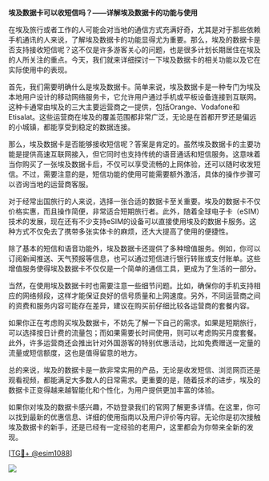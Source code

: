 **埃及数据卡可以收短信吗？——详解埃及数据卡的功能与使用**

在埃及旅行或者工作的人可能会对当地的通信方式充满好奇，尤其是对于那些依赖手机通讯的人来说，了解埃及数据卡的功能显得尤为重要。那么，埃及的数据卡是否支持接收短信呢？这不仅是许多游客关心的问题，也是很多计划长期居住在埃及的人所关注的重点。今天，我们就来详细探讨一下埃及数据卡的相关功能以及它在实际使用中的表现。

首先，我们需要明确什么是埃及数据卡。简单来说，埃及数据卡是一种专门为埃及本地用户设计的移动网络服务卡，它允许用户通过手机或平板设备连接到互联网。这种卡通常由埃及的三大主要运营商之一提供，包括Orange、Vodafone和Etisalat。这些运营商在埃及的覆盖范围都非常广泛，无论是在首都开罗还是偏远的小城镇，都能享受到稳定的数据连接。

那么，埃及数据卡是否能够接收短信呢？答案是肯定的。虽然埃及数据卡的主要功能是提供高速互联网接入，但它同时也支持传统的语音通话和短信服务。这意味着当你购买了一张埃及数据卡后，不仅可以享受流畅的上网体验，还可以随时收发短信。不过，需要注意的是，短信功能的使用可能需要额外激活，具体的操作步骤可以咨询当地的运营商客服。

对于经常出国旅行的人来说，选择一张合适的数据卡至关重要。埃及的数据卡不仅价格实惠，而且操作简便，非常适合短期旅行者。此外，随着全球电子卡（eSIM）技术的发展，现在还有不少支持eSIM的设备可以直接使用埃及的数据卡服务。这种方式不仅免去了携带多张实体卡的麻烦，还大大提高了使用的便捷性。

除了基本的短信和语音功能外，埃及数据卡还提供了多种增值服务。例如，你可以订阅新闻推送、天气预报等信息，也可以通过短信进行银行转账或支付账单。这些增值服务使得埃及数据卡不仅仅是一个简单的通信工具，更成为了生活的一部分。

当然，在使用埃及数据卡时也需要注意一些细节问题。比如，确保你的手机支持相应的网络频段，这样才能保证良好的信号质量和上网速度。另外，不同运营商之间的资费和服务内容可能存在差异，建议在购买前仔细比较各运营商的套餐内容。

如果你正在考虑购买埃及数据卡，不妨先了解一下自己的需求。如果是短期旅行，可以选择按日计费的流量包；而如果需要长时间使用，则可以考虑购买月度套餐。此外，许多运营商还会推出针对外国游客的特别优惠活动，比如免费赠送一定量的流量或短信额度，这也是值得留意的地方。

总的来说，埃及的数据卡是一款非常实用的产品，无论是收发短信、浏览网页还是观看视频，都能满足大多数人的日常需求。更重要的是，随着技术的进步，埃及的数据卡正变得越来越智能化和个性化，为用户提供更加丰富的体验。

如果你对埃及的数据卡感兴趣，不妨登录我们的官网了解更多详情。在这里，你可以找到最新的优惠信息、详细的使用指南以及用户评价等内容。无论你是初次接触埃及数据卡的新手，还是已经有一定经验的老用户，这里都会为你带来全新的发现。

[[TG💪+ @esim1088](https://t.me/s/esim1088)]

![](https://i.postimg.cc/4NQfJmqS/Snipaste-2025-05-13-00-14-12.png)
